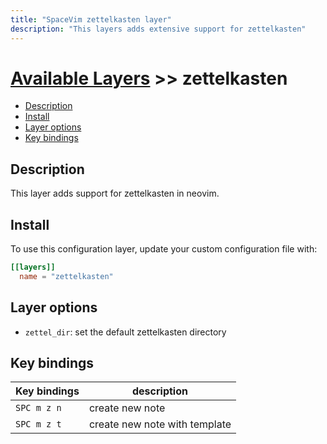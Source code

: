 ```yaml
---
title: "SpaceVim zettelkasten layer"
description: "This layers adds extensive support for zettelkasten"
---
```


# [Available Layers](../) >> zettelkasten

<!-- vim-markdown-toc GFM -->

- [Description](#description)
- [Install](#install)
- [Layer options](#layer-options)
- [Key bindings](#key-bindings)

<!-- vim-markdown-toc -->

## Description

This layer adds support for zettelkasten in neovim.

## Install

To use this configuration layer, update your custom configuration file with:

```toml
[[layers]]
  name = "zettelkasten"
```

## Layer options

- `zettel_dir`: set the default zettelkasten directory

## Key bindings

| Key bindings | description                   |
| ------------ | ----------------------------- |
| `SPC m z n`  | create new note               |
| `SPC m z t`  | create new note with template |
